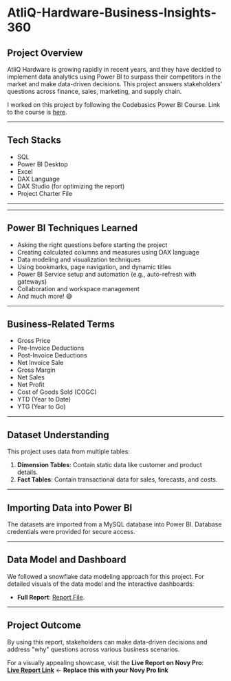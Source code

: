 # AtliQ-Hardware-Business-Insights-360

## Project Overview

AtliQ Hardware is growing rapidly in recent years, and they have decided to implement data analytics using Power BI to surpass their competitors in the market and make data-driven decisions. This project answers stakeholders' questions across finance, sales, marketing, and supply chain.

I worked on this project by following the Codebasics Power BI Course. Link to the course is [here](https://codebasics.io/bootcamps/dashboard/data-analytics-bootcamp-with-practical-job-assistance).


---

## Tech Stacks

- SQL
- Power BI Desktop
- Excel
- DAX Language
- DAX Studio (for optimizing the report)
- Project Charter File

---


---

## Power BI Techniques Learned

- Asking the right questions before starting the project
- Creating calculated columns and measures using DAX language
- Data modeling and visualization techniques
- Using bookmarks, page navigation, and dynamic titles
- Power BI Service setup and automation (e.g., auto-refresh with gateways)
- Collaboration and workspace management
- And much more! 😅

---

## Business-Related Terms

- Gross Price
- Pre-Invoice Deductions
- Post-Invoice Deductions
- Net Invoice Sale
- Gross Margin
- Net Sales
- Net Profit
- Cost of Goods Sold (COGC)
- YTD (Year to Date)
- YTG (Year to Go)

---

## Dataset Understanding

This project uses data from multiple tables:
1. **Dimension Tables**: Contain static data like customer and product details.
2. **Fact Tables**: Contain transactional data for sales, forecasts, and costs.


---

## Importing Data into Power BI

The datasets are imported from a MySQL database into Power BI. Database credentials were provided for secure access.  

---

## Data Model and Dashboard

We followed a snowflake data modeling approach for this project. For detailed visuals of the data model and the interactive dashboards:  
- **Full Report**: [Report File](https://app.powerbi.com/view?r=eyJrIjoiZGRmZjY4ZGEtYzhmMC00MWE3LWI5YWItM2E5MzExYzRjZGI2IiwidCI6ImM2ZTU0OWIzLTVmNDUtNDAzMi1hYWU5LWQ0MjQ0ZGM1YjJjNCJ9).

---

## Project Outcome

By using this report, stakeholders can make data-driven decisions and address "why" questions across various business scenarios.  

For a visually appealing showcase, visit the **Live Report on Novy Pro**:  
[**Live Report Link**](#) ← **Replace this with your Novy Pro link**
